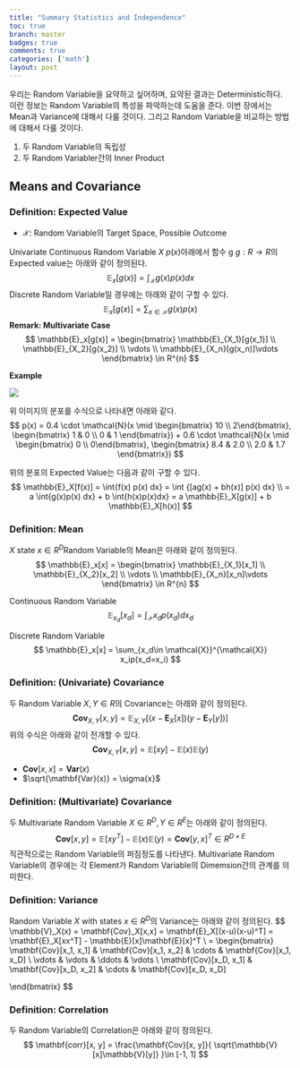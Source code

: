 ```yaml
---
title: "Summary Statistics and Independence"
toc: true
branch: master
badges: true
comments: true
categories: ['math']
layout: post
---
```




우리는 Random Variable을 요약하고 싶어하며, 요약된 결과는 Deterministic하다. 이런 정보는 Random Variable의 특성을 파악하는데 도움을 준다.  이번 장에서는 Mean과 Variance에 대해서 다룰 것이다. 그리고 Random Variable을 비교하는 방법에 대해서 다룰 것이다.

1. 두 Random Variable의 독립성
2. 두 Random Variabler간의 Inner Product 



## Means and Covariance



### Definition: Expected Value

- $\mathcal{X}$: Random Variable의 Target Space, Possible Outcome

Univariate Continuous Random Variable $X ~ p(x)$아래에서 함수 g $g: R \rightarrow R$의 Expected value는 아래와 같이 정의된다.
$$
\mathbb{E}_x[g(x)] = \int_{\mathcal{X}}g(x) p(x) dx
$$
Discrete Random Variable일 경우에는 아래와 같이 구할 수 있다.
$$
\mathbb{E}_x[g(x)] = \sum_{x\in \mathcal{X}} g(x)p(x)
$$
**Remark: Multivariate Case**
$$
\mathbb{E}_x[g(x)] = \begin{bmatrix} \mathbb{E}_{X_1}[g(x_1)] \\ \mathbb{E}_{X_2}[g(x_2)] \\  \vdots \\ \mathbb{E}_{X_n}[g(x_n)]\vdots \end{bmatrix} \in R^{n}
$$


**Example**

![](https://media.cheggcdn.com/media/985/98588c05-3671-473d-b27e-531bacca2d9a/phpV2YbqL.png)

위 이미지의 분포를 수식으로 나타내면 아래와 같다.
$$
p(x) = 0.4 \cdot \mathcal{N}(x \mid \begin{bmatrix} 10  \\ 2\end{bmatrix}, \begin{bmatrix} 1 & 0 \\   0 & 1 \end{bmatrix}) +  0.6 \cdot \mathcal{N}(x \mid \begin{bmatrix} 0  \\ 0\end{bmatrix}, \begin{bmatrix} 8.4 & 2.0 \\   2.0 & 1.7 \end{bmatrix})
$$


위의 분포의 Expected Value는 다음과 같이 구할 수 있다.
$$
\mathbb{E}_X[f(x)] = \int{f(x) p(x) dx}  = \int {[ag(x) + bh(x)] p(x) dx} \\ = a \int{g(x)p(x) dx} + b \int{h(x)p(x)dx} = a \mathbb{E}_X[g(x)] + b \mathbb{E}_X[h(x)]
$$




### Definition: Mean

$X$ state $x \in R^D$Random Variable의 Mean은 아래와 같이 정의된다.
$$
\mathbb{E}_x[x] = \begin{bmatrix} \mathbb{E}_{X_1}[x_1] \\ \mathbb{E}_{X_2}[x_2] \\  \vdots \\ \mathbb{E}_{X_n}[x_n]\vdots \end{bmatrix} \in R^{n}
$$


Continuous Random Variable
$$
\mathbb{E}_{x_d}[x_d] = \int_{\mathcal{X}}x_dp(x_d) dx_d
$$


Discrete Random Variable
$$
\mathbb{E}_x[x] = \sum_{x_d\in \mathcal{X}}^{\mathcal{X}} x_ip(x_d=x_i)
$$

### Definition: (Univariate) Covariance

두 Random Variable $X, Y \in R$의 Covariance는 아래와 같이 정의된다.
$$
\mathbf{Cov}_{X, Y}[x, y] = \mathbb{E}_{X,Y}[(x - \mathbf{E}_X[x])(y - \mathbf{E}_Y[y])]
$$
위의 수식은 아래와 같이 전개할 수 있다.
$$
\mathbf{Cov}_{X, Y}[x, y] = \mathbb{E}[xy] - \mathbb{E}(x) \mathbb{E}(y)
$$

- $\mathbf{Cov}[x, x] = \mathbf{Var}(x)$
- $\sqrt{\mathbf{Var}(x)} = \sigma{x}$



### Definition: (Multivariate) Covariance

두 Multivariate Random Variable $X \in R^D, Y \in R^E$는 아래와 같이 정의된다.
$$
\mathbf{Cov}[x, y] =  \mathbb{E}[xy^T] - \mathbb{E}(x) \mathbb{E}(y) = \mathbf{Cov}[y, x] ^T \in R^{D \times E}
$$
직관적으로는 Random Variable의 퍼짐정도를 나타낸다. Multivariate Random Variable의 경우에는 각 Element가 Random Variable의 Dimemsion간의 관계를 의미한다.



### Definition: Variance

Random Variable $X$ with states $x \in R^D$의 Variance는 아래와 같이 정의된다.
$$
\mathbb{V}_X(x) =  \mathbf{Cov}_X[x,x] = \mathbf{E}_X[(x-u)(x-u)^T] = \mathbf{E}_X[xx^T] - \mathbb{E}[x]\mathbf{E}[x]^T \\ = \begin{bmatrix} \mathbf{Cov}[x_1, x_1] & \mathbf{Cov}[x_1, x_2] & \cdots &  \mathbf{Cov}[x_1, x_D] \\ \vdots  & \vdots & \ddots & \vdots  \\ 
\mathbf{Cov}[x_D, x_1] & \mathbf{Cov}[x_D, x_2] & \cdots &  \mathbf{Cov}[x_D, x_D]


\end{bmatrix}
$$




### Definition: Correlation

두 Random Variable의 Correlation은 아래와 같이 정의된다.
$$
\mathbf{corr}[x, y] =  \frac{\mathbf{Cov}[x, y]}{ \sqrt{\mathbb{V}[x]\mathbb{V}[y]} }\in [-1, 1]
$$





